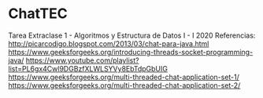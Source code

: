 # ChatTEC
Tarea Extraclase 1 - Algoritmos y Estructura de Datos I - I 2020
Referencias:
http://picarcodigo.blogspot.com/2013/03/chat-para-java.html
https://www.geeksforgeeks.org/introducing-threads-socket-programming-java/
https://www.youtube.com/playlist?list=PL6gx4Cwl9DGBzfXLWLSYVy8EbTdpGbUIG
https://www.geeksforgeeks.org/multi-threaded-chat-application-set-1/
https://www.geeksforgeeks.org/multi-threaded-chat-application-set-2/
